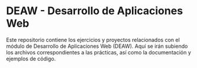 # DEAW - Desarrollo de Aplicaciones Web

Este repositorio contiene los ejercicios y proyectos relacionados con el módulo de Desarrollo de Aplicaciones Web (DEAW). Aquí se irán subiendo los archivos correspondientes a las prácticas, así como la documentación y ejemplos de código.
